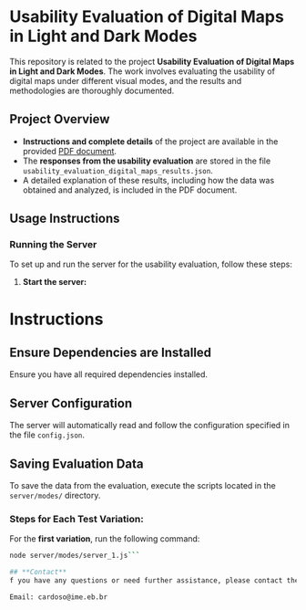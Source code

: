 # Usability Evaluation of Digital Maps in Light and Dark Modes

This repository is related to the project **Usability Evaluation of Digital Maps in Light and Dark Modes**. The work involves evaluating the usability of digital maps under different visual modes, and the results and methodologies are thoroughly documented.

## Project Overview

- **Instructions and complete details** of the project are available in the provided [PDF document](path/to/your/document.pdf).
- The **responses from the usability evaluation** are stored in the file `usability_evaluation_digital_maps_results.json`.
- A detailed explanation of these results, including how the data was obtained and analyzed, is included in the PDF document.

## Usage Instructions

### Running the Server

To set up and run the server for the usability evaluation, follow these steps:

1. **Start the server:**
  # Instructions

## Ensure Dependencies are Installed
Ensure you have all required dependencies installed.

## Server Configuration
The server will automatically read and follow the configuration specified in the file `config.json`.

## Saving Evaluation Data
To save the data from the evaluation, execute the scripts located in the `server/modes/` directory.

### Steps for Each Test Variation:
For the **first variation**, run the following command:
```bash
node server/modes/server_1.js```

## **Contact**
f you have any questions or need further assistance, please contact the author:

Email: cardoso@ime.eb.br

